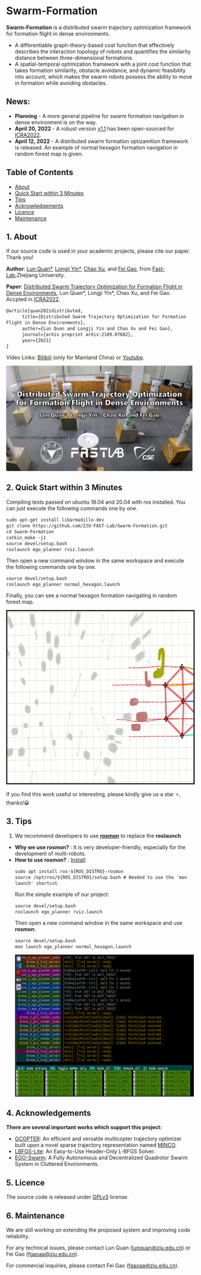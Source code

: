 # Swarm-Formation

**Swarm-Formation** is a distributed swarm trajectory optimization framework for formation flight in dense environments.
- A differentiable graph-theory-based cost function that effectively describes the interaction topology of robots and quantifies the similarity distance between three-dimensional formations.
- A spatial-temporal optimization framework with a joint cost function that takes formation similarity, obstacle avoidance, and dynamic feasibility into account, which makes the swarm robots possess the ability to move in formation while avoiding obstacles.

## News:
- **Planning** - A more general pipeline for swarm formation navigation in dense environment is on the way.
- **April 20, 2022** - A robust version [v1.1](https://github.com/ZJU-FAST-Lab/Swarm-Formation/releases/tag/v1.1) has been open-sourced for [ICRA2022](https://arxiv.org/abs/2109.07682).
- **April 12, 2022** - A distributed swarm formation optizamition framework is released. An example of normal hexagon formation navigation in random forest map is given.

## Table of Contents
* [About](#1-About)
* [Quick Start within 3 Minutes](#2-Quick-Start-within-3-Minutes)
* [Tips](#3-Tips)
* [Acknowledgements](#4-Acknowledgements)
* [Licence](#5-Licence)
* [Maintenance](#6-Maintenance)

## 1. About
If our source code is used in your academic projects, please cite our paper. Thank you!

**Author**: [Lun Quan*](http://zju-fast.com/lun-quan/), [Longji Yin*](http://zju-fast.com/longji-yin/), [Chao Xu](http://zju-fast.com/research-group/chao-xu/), and [Fei Gao](http://zju-fast.com/research-group/fei-gao/), from [Fast-Lab](http://zju-fast.com/),Zhejiang University.

**Paper**: [Distributed Swarm Trajectory Optimization for Formation Flight in Dense Environments](https://arxiv.org/abs/2109.07682), Lun Quan*, Longji Yin*, Chao Xu, and Fei Gao. Accpted in [ICRA2022](https://www.icra2022.org/).
```
@article{quan2021distributed,
      title={Distributed Swarm Trajectory Optimization for Formation Flight in Dense Environments}, 
      author={Lun Quan and Longji Yin and Chao Xu and Fei Gao},
      journal={arXiv preprint arXiv:2109.07682},
      year={2021}
}
```
Video Links: [Bilibili](https://www.bilibili.com/video/BV1qv41137Si?spm_id_from=333.999.0.0) (only for Mainland China) or [Youtube](https://www.youtube.com/watch?v=lFumt0rJci4).

<a href="https://www.youtube.com/watch?v=lFumt0rJci4" target="blank">
  <p align="center">
    <img src="fig/post.jpg" width="600"/>
  </p>
</a>

## 2. Quick Start within 3 Minutes
Compiling tests passed on ubuntu 18.04 and 20.04 with ros installed. You can just execute the following commands one by one.
```
sudo apt-get install libarmadillo-dev
git clone https://github.com/ZJU-FAST-Lab/Swarm-Formation.git
cd Swarm-Formation
catkin_make -j1
source devel/setup.bash
roslaunch ego_planner rviz.launch
```
Then open a new command window in the same workspace and execute the following commands one by one.
```
source devel/setup.bash
roslaunch ego_planner normal_hexagon.launch
```
Finally, you can see a normal hexagon formation navigating in random forest map.

<p align = "center">
<img src="fig/normal_hexagon_2.gif" width = "800" height = "464" border="3" />
</p>

If you find this work useful or interesting, please kindly give us a star :star:, thanks!:grinning:

## 3. Tips
1. We recommend developers to use **[rosmon](http://wiki.ros.org/rosmon)** to replace the **roslaunch**
- **Why we use rosmon?** : 
  It is very developer-friendly, especially for the development of multi-robots. 
- **How to use rosmon?** :
  [Install](http://wiki.ros.org/rosmon):
  ```
  sudo apt install ros-${ROS_DISTRO}-rosmon
  source /opt/ros/${ROS_DISTRO}/setup.bash # Needed to use the 'mon launch' shortcut
  ```
  Run the simple example of our project:
  ```
  source devel/setup.bash
  roslaunch ego_planner rviz.launch
  ```
  Then open a new command window in the same workspace and use **rosmon**:
  ```
  source devel/setup.bash
  mon launch ego_planner normal_hexagon.launch
  ```
  <p align = "">
  <img src="fig/rosmon.jpg" width = "566" height = "379" border="2" />
  </p>

## 4. Acknowledgements
**There are several important works which support this project:**
- [GCOPTER](https://github.com/ZJU-FAST-Lab/GCOPTER): An efficient and versatile multicopter trajectory optimizer built upon a novel sparse trajectory representation named [MINCO](https://arxiv.org/pdf/2103.00190v2.pdf).
- [LBFGS-Lite](https://github.com/ZJU-FAST-Lab/LBFGS-Lite): An Easy-to-Use Header-Only L-BFGS Solver.
- [EGO-Swarm](https://github.com/ZJU-FAST-Lab/ego-planner-swarm): A Fully Autonomous and Decentralized Quadrotor Swarm System in Cluttered Environments.

## 5. Licence
The source code is released under [GPLv3](https://www.gnu.org/licenses/) license.

## 6. Maintenance
We are still working on extending the proposed system and improving code reliability.

For any technical issues, please contact Lun Quan (lunquan@zju.edu.cn) or Fei Gao (fgaoaa@zju.edu.cn).

For commercial inquiries, please contact Fei Gao (fgaoaa@zju.edu.cn).
